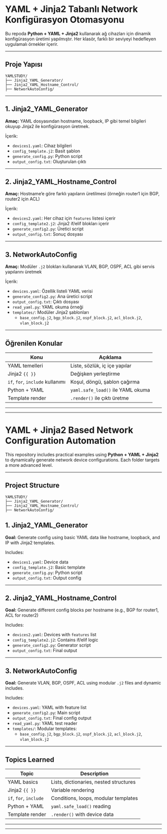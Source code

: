 # YAML + Jinja2 Tabanlı Network Konfigürasyon Otomasyonu

Bu repoda **Python + YAML + Jinja2** kullanarak ağ cihazları için dinamik konfigürasyon üretimi yapılmıştır. Her klasör, farklı bir seviyeyi hedefleyen uygulamalı örnekler içerir.

---

## Proje Yapısı

```
YAMLSTUDY/
├── Jinja2_YAML_Generator/
├── Jinja2_YAML_Hostname_Control/
├── NetworkAutoConfig/
```

---

## 1. Jinja2_YAML_Generator

**Amaç:**
YAML dosyasından hostname, loopback, IP gibi temel bilgileri okuyup Jinja2 ile konfigürasyon üretmek.

 İçerik:

- `devices1.yaml`: Cihaz bilgileri
- `config_template.j2`: Basit şablon
- `generate_config.py`: Python script
- `output_config.txt`: Oluşturulan çıktı

---

## 2. Jinja2_YAML_Hostname_Control

**Amaç:**
Hostname’e göre farklı yapıların üretilmesi (örneğin router1 için BGP, router2 için ACL)

İçerik:

- `devices2.yaml`: Her cihaz için `features` listesi içerir
- `config_template2.j2`: Jinja2 if/elif blokları içerir
- `generate_config2.py`: Üretici script
- `output_config.txt`: Sonuç dosyası

---

## 3. NetworkAutoConfig

**Amaç:**
Modüler `.j2` blokları kullanarak VLAN, BGP, OSPF, ACL gibi servis yapılarını üretmek

 İçerik:

- `devices.yaml`: Özellik listeli YAML verisi
- `generate_config2.py`: Ana üretici script
- `output_config.txt`: Çıktı dosyası
- `read_yaml.py`: YAML okuma örneği
- `templates/`: Modüler Jinja2 şablonları
  - `base_config.j2`, `bgp_block.j2`, `ospf_block.j2`, `acl_block.j2`, `vlan_block.j2`

---

## Öğrenilen Konular

| Konu                                     | Açıklama                          |
| ---------------------------------------- | ----------------------------------- |
| YAML temelleri                           | Liste, sözlük, iç içe yapılar  |
| Jinja2 `{{ }}`                         | Değişken yerleştirme             |
| `if`, `for`, `include` kullanımı | Koşul, döngü, şablon çağırma |
| Python + YAML                            | `yaml.safe_load()` ile YAML okuma |
| Template render                          | `.render()` ile çıktı üretme  |

---

---

# YAML + Jinja2 Based Network Configuration Automation

This repository includes practical examples using **Python + YAML + Jinja2** to dynamically generate network device configurations. Each folder targets a more advanced level.

---

## Project Structure

```
YAMLSTUDY/
├── Jinja2_YAML_Generator/
├── Jinja2_YAML_Hostname_Control/
├── NetworkAutoConfig/
```

## 1. Jinja2_YAML_Generator

 **Goal:**
Generate config using basic YAML data like hostname, loopback, and IP with Jinja2 templates.

Includes:

- `devices1.yaml`: Device data
- `config_template.j2`: Basic template
- `generate_config.py`: Python script
- `output_config.txt`: Output config

---

## 2. Jinja2_YAML_Hostname_Control

**Goal:**
Generate different config blocks per hostname (e.g., BGP for router1, ACL for router2)

Includes:

- `devices2.yaml`: Devices with `features` list
- `config_template2.j2`: Contains if/elif logic
- `generate_config2.py`: Generator script
- `output_config.txt`: Final output

---

## 3. NetworkAutoConfig

**Goal:**
Generate VLAN, BGP, OSPF, ACL using modular `.j2` files and dynamic includes.

Includes:

- `devices.yaml`: YAML with feature list
- `generate_config2.py`: Main script
- `output_config.txt`: Final config output
- `read_yaml.py`: YAML test reader
- `templates/`: Modular templates:
  - `base_config.j2`, `bgp_block.j2`, `ospf_block.j2`, `acl_block.j2`, `vlan_block.j2`

---

## Topics Learned

| Topic                        | Description                            |
| ---------------------------- | -------------------------------------- |
| YAML basics                  | Lists, dictionaries, nested structures |
| Jinja2 `{{ }}`             | Variable rendering                     |
| `if`, `for`, `include` | Conditions, loops, modular templates   |
| Python + YAML                | `yaml.safe_load()` reading           |
| Template render              | `.render()` with device data         |

---

---
